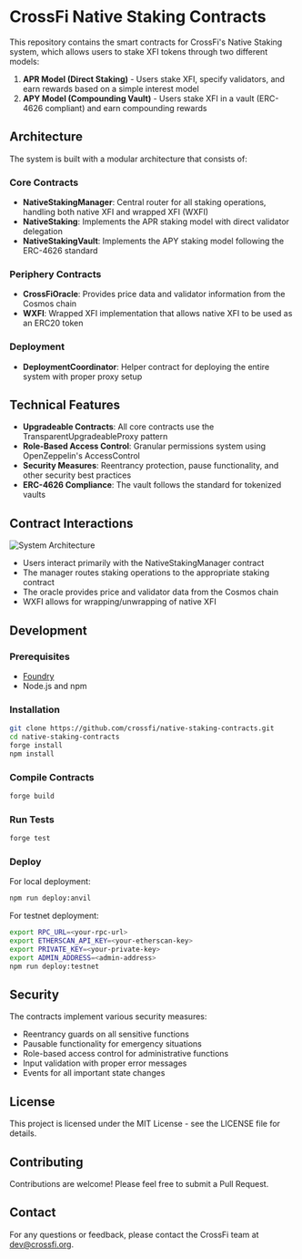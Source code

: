 # CrossFi Native Staking Contracts

This repository contains the smart contracts for CrossFi's Native Staking system, which allows users to stake XFI tokens through two different models:

1. **APR Model (Direct Staking)** - Users stake XFI, specify validators, and earn rewards based on a simple interest model
2. **APY Model (Compounding Vault)** - Users stake XFI in a vault (ERC-4626 compliant) and earn compounding rewards

## Architecture

The system is built with a modular architecture that consists of:

### Core Contracts

- **NativeStakingManager**: Central router for all staking operations, handling both native XFI and wrapped XFI (WXFI)
- **NativeStaking**: Implements the APR staking model with direct validator delegation
- **NativeStakingVault**: Implements the APY staking model following the ERC-4626 standard

### Periphery Contracts

- **CrossFiOracle**: Provides price data and validator information from the Cosmos chain
- **WXFI**: Wrapped XFI implementation that allows native XFI to be used as an ERC20 token

### Deployment

- **DeploymentCoordinator**: Helper contract for deploying the entire system with proper proxy setup

## Technical Features

- **Upgradeable Contracts**: All core contracts use the TransparentUpgradeableProxy pattern
- **Role-Based Access Control**: Granular permissions system using OpenZeppelin's AccessControl
- **Security Measures**: Reentrancy protection, pause functionality, and other security best practices
- **ERC-4626 Compliance**: The vault follows the standard for tokenized vaults

## Contract Interactions

![System Architecture](https://crossfi.org/docs/native-staking-architecture.png)

- Users interact primarily with the NativeStakingManager contract
- The manager routes staking operations to the appropriate staking contract
- The oracle provides price and validator data from the Cosmos chain
- WXFI allows for wrapping/unwrapping of native XFI

## Development

### Prerequisites

- [Foundry](https://getfoundry.sh/)
- Node.js and npm

### Installation

```bash
git clone https://github.com/crossfi/native-staking-contracts.git
cd native-staking-contracts
forge install
npm install
```

### Compile Contracts

```bash
forge build
```

### Run Tests

```bash
forge test
```

### Deploy

For local deployment:

```bash
npm run deploy:anvil
```

For testnet deployment:

```bash
export RPC_URL=<your-rpc-url>
export ETHERSCAN_API_KEY=<your-etherscan-key>
export PRIVATE_KEY=<your-private-key>
export ADMIN_ADDRESS=<admin-address>
npm run deploy:testnet
```

## Security

The contracts implement various security measures:

- Reentrancy guards on all sensitive functions
- Pausable functionality for emergency situations
- Role-based access control for administrative functions
- Input validation with proper error messages
- Events for all important state changes

## License

This project is licensed under the MIT License - see the LICENSE file for details.

## Contributing

Contributions are welcome! Please feel free to submit a Pull Request.

## Contact

For any questions or feedback, please contact the CrossFi team at dev@crossfi.org.
